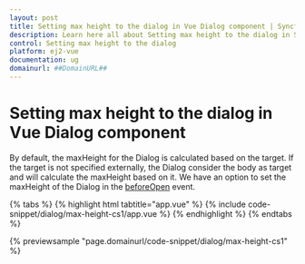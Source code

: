 ```yaml
---
layout: post
title: Setting max height to the dialog in Vue Dialog component | Syncfusion
description: Learn here all about Setting max height to the dialog in Syncfusion Vue Dialog component of Syncfusion Essential JS 2 and more.
control: Setting max height to the dialog 
platform: ej2-vue
documentation: ug
domainurl: ##DomainURL##
---
```


# Setting max height to the dialog in Vue Dialog component

By default, the maxHeight for the Dialog is calculated based on the target. If the target is not specified externally, the Dialog consider the body as target and will calculate the maxHeight based on it. We have an option to set the maxHeight of the Dialog in the [beforeOpen](https://ej2.syncfusion.com/vue/documentation/api/dialog/#beforeOpen) event.

{% tabs %}
{% highlight html tabtitle="app.vue" %}
{% include code-snippet/dialog/max-height-cs1/app.vue %}
{% endhighlight %}
{% endtabs %}
        
{% previewsample "page.domainurl/code-snippet/dialog/max-height-cs1" %}
